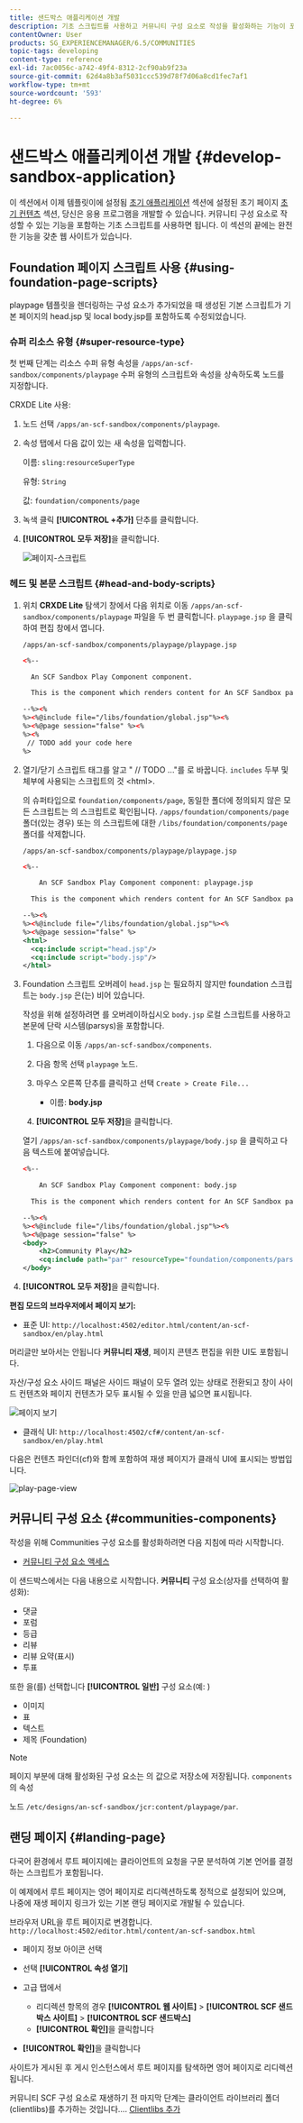 ```yaml
---
title: 샌드박스 애플리케이션 개발
description: 기초 스크립트를 사용하고 커뮤니티 구성 요소로 작성을 활성화하는 기능이 포함된 샌드박스 애플리케이션을 개발하는 방법에 대해 알아봅니다.
contentOwner: User
products: SG_EXPERIENCEMANAGER/6.5/COMMUNITIES
topic-tags: developing
content-type: reference
exl-id: 7ac0056c-a742-49f4-8312-2cf90ab9f23a
source-git-commit: 62d4a8b3af5031ccc539d78f7d06a8cd1fec7af1
workflow-type: tm+mt
source-wordcount: '593'
ht-degree: 6%

---
```


# 샌드박스 애플리케이션 개발  {#develop-sandbox-application}

이 섹션에서 이제 템플릿이에 설정됨 [초기 애플리케이션](initial-app.md) 섹션에 설정된 초기 페이지 [초기 컨텐츠](initial-content.md) 섹션, 당신은 응용 프로그램을 개발할 수 있습니다. 커뮤니티 구성 요소로 작성할 수 있는 기능을 포함하는 기초 스크립트를 사용하면 됩니다. 이 섹션의 끝에는 완전한 기능을 갖춘 웹 사이트가 있습니다.

## Foundation 페이지 스크립트 사용 {#using-foundation-page-scripts}

playpage 템플릿을 렌더링하는 구성 요소가 추가되었을 때 생성된 기본 스크립트가 기본 페이지의 head.jsp 및 local body.jsp를 포함하도록 수정되었습니다.

### 슈퍼 리소스 유형 {#super-resource-type}

첫 번째 단계는 리소스 수퍼 유형 속성을 `/apps/an-scf-sandbox/components/playpage` 수퍼 유형의 스크립트와 속성을 상속하도록 노드를 지정합니다.

CRXDE Lite 사용:

1. 노드 선택 `/apps/an-scf-sandbox/components/playpage`.
1. 속성 탭에서 다음 값이 있는 새 속성을 입력합니다.

   이름: `sling:resourceSuperType`

   유형: `String`

   값: `foundation/components/page`

1. 녹색 클릭 **[!UICONTROL +추가]** 단추를 클릭합니다.
1. **[!UICONTROL 모두 저장]**&#x200B;을 클릭합니다.

   ![페이지-스크립트](assets/page-script.png)

### 헤드 및 본문 스크립트 {#head-and-body-scripts}

1. 위치 **CRXDE Lite** 탐색기 창에서 다음 위치로 이동 `/apps/an-scf-sandbox/components/playpage` 파일을 두 번 클릭합니다. `playpage.jsp` 을 클릭하여 편집 창에서 엽니다.

   `/apps/an-scf-sandbox/components/playpage/playpage.jsp`

   ```xml
   <%--
   
     An SCF Sandbox Play Component component.
   
     This is the component which renders content for An SCF Sandbox page.
   
   --%><%
   %><%@include file="/libs/foundation/global.jsp"%><%
   %><%@page session="false" %><%
   %><%
    // TODO add your code here
   %>
   ```

1. 열기/닫기 스크립트 태그를 알고 &quot; // TODO ...&quot;를 로 바꿉니다. `includes` 두부 및 체부에 사용되는 스크립트의 것 &lt;html>.

   의 슈퍼타입으로 `foundation/components/page`, 동일한 폴더에 정의되지 않은 모든 스크립트는 의 스크립트로 확인됩니다. `/apps/foundation/components/page` 폴더(있는 경우) 또는 의 스크립트에 대한 `/libs/foundation/components/page` 폴더를 삭제합니다.

   `/apps/an-scf-sandbox/components/playpage/playpage.jsp`

   ```xml
   <%--
   
       An SCF Sandbox Play Component component: playpage.jsp
   
     This is the component which renders content for An SCF Sandbox page.
   
   --%><%
   %><%@include file="/libs/foundation/global.jsp"%><%
   %><%@page session="false" %>
   <html>
     <cq:include script="head.jsp"/>
     <cq:include script="body.jsp"/>
   </html>
   ```

1. Foundation 스크립트 오버레이 `head.jsp` 는 필요하지 않지만 foundation 스크립트는 `body.jsp` 은(는) 비어 있습니다.

   작성을 위해 설정하려면 를 오버레이하십시오 `body.jsp` 로컬 스크립트를 사용하고 본문에 단락 시스템(parsys)을 포함합니다.

   1. 다음으로 이동 `/apps/an-scf-sandbox/components`.
   1. 다음 항목 선택 `playpage` 노드.
   1. 마우스 오른쪽 단추를 클릭하고 선택 `Create > Create File...`

      * 이름: **body.jsp**

   1. **[!UICONTROL 모두 저장]**&#x200B;을 클릭합니다.

   열기 `/apps/an-scf-sandbox/components/playpage/body.jsp` 을 클릭하고 다음 텍스트에 붙여넣습니다.

   ```xml
   <%--
   
       An SCF Sandbox Play Component component: body.jsp
   
     This is the component which renders content for An SCF Sandbox page.
   
   --%><%
   %><%@include file="/libs/foundation/global.jsp"%><%
   %><%@page session="false" %>
   <body>
       <h2>Community Play</h2>
       <cq:include path="par" resourceType="foundation/components/parsys" />
   </body>
   ```

1. **[!UICONTROL 모두 저장]**&#x200B;을 클릭합니다.

**편집 모드의 브라우저에서 페이지 보기:**

* 표준 UI: `http://localhost:4502/editor.html/content/an-scf-sandbox/en/play.html`

머리글만 보아서는 안됩니다 **커뮤니티 재생**, 페이지 콘텐츠 편집을 위한 UI도 포함됩니다.

자산/구성 요소 사이드 패널은 사이드 패널이 모두 열려 있는 상태로 전환되고 창이 사이드 컨텐츠와 페이지 컨텐츠가 모두 표시될 수 있을 만큼 넓으면 표시됩니다.

![페이지 보기](assets/view-page.png)

* 클래식 UI: `http://localhost:4502/cf#/content/an-scf-sandbox/en/play.html`

다음은 컨텐츠 파인더(cf)와 함께 포함하여 재생 페이지가 클래식 UI에 표시되는 방법입니다.

![play-page-view](assets/play-page-view.png)

## 커뮤니티 구성 요소 {#communities-components}

작성을 위해 Communities 구성 요소를 활성화하려면 다음 지침에 따라 시작합니다.

* [커뮤니티 구성 요소 액세스](basics.md#accessing-communities-components)

이 샌드박스에서는 다음 내용으로 시작합니다. **커뮤니티** 구성 요소(상자를 선택하여 활성화):

* 댓글
* 포럼
* 등급
* 리뷰
* 리뷰 요약(표시)
* 투표

또한 을(를) 선택합니다 **[!UICONTROL 일반]** 구성 요소(예: )

* 이미지
* 표
* 텍스트
* 제목 (Foundation)

>[!NOTE]
>
>페이지 부분에 대해 활성화된 구성 요소는 의 값으로 저장소에 저장됩니다. `components` 의 속성
>
>노드 `/etc/designs/an-scf-sandbox/jcr:content/playpage/par`.

## 랜딩 페이지 {#landing-page}

다국어 환경에서 루트 페이지에는 클라이언트의 요청을 구문 분석하여 기본 언어를 결정하는 스크립트가 포함됩니다.

이 예제에서 루트 페이지는 영어 페이지로 리디렉션하도록 정적으로 설정되어 있으며, 나중에 재생 페이지 링크가 있는 기본 랜딩 페이지로 개발될 수 있습니다.

브라우저 URL을 루트 페이지로 변경합니다. `http://localhost:4502/editor.html/content/an-scf-sandbox.html`

* 페이지 정보 아이콘 선택
* 선택 **[!UICONTROL 속성 열기]**
* 고급 탭에서

   * 리디렉션 항목의 경우 **[!UICONTROL 웹 사이트]** > **[!UICONTROL SCF 샌드박스 사이트]** > **[!UICONTROL SCF 샌드박스]**
   * **[!UICONTROL 확인]**&#x200B;을 클릭합니다

* **[!UICONTROL 확인]**&#x200B;을 클릭합니다

사이트가 게시된 후 게시 인스턴스에서 루트 페이지를 탐색하면 영어 페이지로 리디렉션됩니다.

커뮤니티 SCF 구성 요소로 재생하기 전 마지막 단계는 클라이언트 라이브러리 폴더(clientlibs)를 추가하는 것입니다.... [Clientlibs 추가](add-clientlibs.md)
